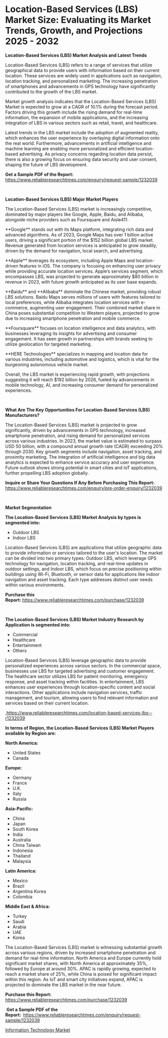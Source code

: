 <p><h1>Location-Based Services (LBS) Market Size: Evaluating its Market Trends, Growth, and Projections 2025 - 2032</h1></p><p><strong>Location-Based Services (LBS) Market Analysis and Latest Trends</strong></p>
<p><p>Location-Based Services (LBS) refers to a range of services that utilize geographical data to provide users with information based on their current location. These services are widely used in applications such as navigation, location tracking, and personalized marketing. The increasing penetration of smartphones and advancements in GPS technology have significantly contributed to the growth of the LBS market.</p><p>Market growth analysis indicates that the Location-Based Services (LBS) Market is expected to grow at a CAGR of 10.1% during the forecast period. Factors driving this growth include the rising demand for real-time information, the expansion of mobile applications, and the increasing integration of LBS in various sectors such as retail, travel, and healthcare. </p><p>Latest trends in the LBS market include the adoption of augmented reality, which enhances the user experience by overlaying digital information onto the real world. Furthermore, advancements in artificial intelligence and machine learning are enabling more personalized and efficient location-based advertising. As privacy concerns regarding location data persist, there is also a growing focus on ensuring data security and user consent, shaping the future of LBS development.</p></p>
<p><strong>Get a Sample PDF of the Report:&nbsp;</strong> <a href="https://www.reliableresearchtimes.com/enquiry/request-sample/1232039?utm_campaign=2133&utm_medium=2&utm_source=Github&utm_content=ia&utm_term=15022025&utm_id=location-based-services-lbs">https://www.reliableresearchtimes.com/enquiry/request-sample/1232039</a></p>
<p>&nbsp;</p>
<p><strong>Location-Based Services (LBS) Major Market Players</strong></p>
<p><p>The Location-Based Services (LBS) market is increasingly competitive, dominated by major players like Google, Apple, Baidu, and Alibaba, alongside niche providers such as Foursquare and Aisle411.</p><p>**Google** stands out with its Maps platform, integrating rich data and advanced algorithms. As of 2023, Google Maps has over 1 billion active users, driving a significant portion of the $152 billion global LBS market. Revenue generated from location services is anticipated to grow steadily, driven by the demand for navigation, local search, and advertising.</p><p>**Apple** leverages its ecosystem, including Apple Maps and location-driven features in iOS. The company is focusing on enhancing user privacy while providing accurate location services. Apple’s services segment, which encompasses LBS, was projected to generate approximately $80 billion in revenue in 2023, with future growth anticipated as its user base expands.</p><p>**Baidu** and **Alibaba** dominate the Chinese market, providing robust LBS solutions. Baidu Maps serves millions of users with features tailored to local preferences, while Alibaba integrates location services with e-commerce, augmenting user engagement. Their combined market share in China poses substantial competition to Western players, projected to grow due to increasing smartphone penetration and mobile commerce.</p><p>**Foursquare** focuses on location intelligence and data analytics, with businesses leveraging its insights for advertising and consumer engagement. It has seen growth in partnerships with brands seeking to utilize geolocation for targeted marketing.</p><p>**HERE Technologies** specializes in mapping and location data for various industries, including automotive and logistics, which is vital for the burgeoning autonomous vehicle market.</p><p>Overall, the LBS market is experiencing rapid growth, with projections suggesting it will reach $192 billion by 2026, fueled by advancements in mobile technology, AI, and increasing consumer demand for personalized experiences.</p></p>
<p>&nbsp;</p>
<p><strong>What Are The Key Opportunities For Location-Based Services (LBS) Manufacturers?</strong></p>
<p><p>The Location-Based Services (LBS) market is projected to grow significantly, driven by advancements in GPS technology, increased smartphone penetration, and rising demand for personalized services across various industries. In 2023, the market value is estimated to surpass USD 50 billion, with a compound annual growth rate (CAGR) exceeding 20% through 2030. Key growth segments include navigation, asset tracking, and proximity marketing. The integration of artificial intelligence and big data analytics is expected to enhance service accuracy and user experience. Future outlook shows strong potential in smart cities and IoT applications, further propelling LBS adoption globally.</p></p>
<p><strong>Inquire or Share Your Questions If Any Before Purchasing This Report:</strong> <a href="https://www.reliableresearchtimes.com/enquiry/pre-order-enquiry/1232039?utm_campaign=2133&utm_medium=2&utm_source=Github&utm_content=ia&utm_term=15022025&utm_id=location-based-services-lbs">https://www.reliableresearchtimes.com/enquiry/pre-order-enquiry/1232039</a></p>
<p>&nbsp;</p>
<p><strong>Market Segmentation</strong></p>
<p><strong>The Location-Based Services (LBS) Market Analysis by types is segmented into:</strong></p>
<p><ul><li>Outdoor LBS</li><li>Indoor LBS</li></ul></p>
<p><p>Location-Based Services (LBS) are applications that utilize geographic data to provide information or services tailored to the user's location. The market can be divided into two primary types: Outdoor LBS, which leverage GPS technology for navigation, location tracking, and real-time updates in outdoor settings, and Indoor LBS, which focus on precise positioning within buildings using Wi-Fi, Bluetooth, or sensor data for applications like indoor navigation and asset tracking. Each type addresses distinct user needs within various environments.</p></p>
<p><strong>Purchase this Report:&nbsp;</strong><a href="https://www.reliableresearchtimes.com/purchase/1232039?utm_campaign=2133&utm_medium=2&utm_source=Github&utm_content=ia&utm_term=15022025&utm_id=location-based-services-lbs">https://www.reliableresearchtimes.com/purchase/1232039</a></p>
<p>&nbsp;</p>
<p><strong>The Location-Based Services (LBS) Market Industry Research by Application is segmented into:</strong></p>
<p><ul><li>Commercial</li><li>Healthcare</li><li>Entertainment</li><li>Others</li></ul></p>
<p><p>Location-Based Services (LBS) leverage geographic data to provide personalized experiences across various sectors. In the commercial space, businesses use LBS for targeted advertising and customer engagement. The healthcare sector utilizes LBS for patient monitoring, emergency response, and asset tracking within facilities. In entertainment, LBS enhances user experiences through location-specific content and social interactions. Other applications include navigation services, traffic management, and tourism, allowing users to find relevant information and services based on their current location.</p></p>
<p><a href="https://www.reliableresearchtimes.com/location-based-services-lbs--r1232039?utm_campaign=2133&utm_medium=2&utm_source=Github&utm_content=ia&utm_term=15022025&utm_id=location-based-services-lbs">&nbsp;https://www.reliableresearchtimes.com/location-based-services-lbs--r1232039</a></p>
<p><strong>In terms of Region, the Location-Based Services (LBS) Market Players available by Region are:</strong></p>
<p>
    <p> <strong> North America: </strong>
        <ul>
            <li>United States</li>
            <li>Canada</li>
        </ul>
        </p> 
    <p> <strong> Europe: </strong>
        <ul>
            <li>Germany</li>
            <li>France</li>
            <li>U.K.</li>
            <li>Italy</li>
            <li>Russia</li>
        </ul>
        </p> 
    <p> <strong> Asia-Pacific: </strong>
        <ul>
            <li>China</li>
            <li>Japan</li>
            <li>South Korea</li>
            <li>India</li>
            <li>Australia</li>
            <li>China Taiwan</li>
            <li>Indonesia</li>
            <li>Thailand</li>
            <li>Malaysia</li>
        </ul>
        </p> 
    <p> <strong> Latin America: </strong>
        <ul>
            <li>Mexico</li>
            <li>Brazil</li>
            <li>Argentina Korea</li>
            <li>Colombia</li>
        </ul>
        </p> 
    <p> <strong> Middle East & Africa: </strong>
        <ul>
            <li>Turkey</li>
            <li>Saudi</li>
            <li>Arabia</li>
            <li>UAE</li>
            <li>Korea</li>
        </ul>
    </p>
    </p>
<p><p>The Location-Based Services (LBS) market is witnessing substantial growth across various regions, driven by increased smartphone penetration and demand for real-time information. North America and Europe currently hold significant market shares, with North America at approximately 35%, followed by Europe at around 30%. APAC is rapidly growing, expected to reach a market share of 25%, while China is poised for significant impact within this region. As IoT and smart city initiatives expand, APAC is projected to dominate the LBS market in the near future.</p></p>
<p><strong>Purchase this Report: </strong><a href="https://www.reliableresearchtimes.com/purchase/1232039?utm_campaign=2133&utm_medium=2&utm_source=Github&utm_content=ia&utm_term=15022025&utm_id=location-based-services-lbs">https://www.reliableresearchtimes.com/purchase/1232039</a></p>
<p>&nbsp;<strong>Get a Sample PDF of the Report:&nbsp;&nbsp;</strong><a href="https://www.reliableresearchtimes.com/enquiry/request-sample/1232039?utm_campaign=2133&utm_medium=2&utm_source=Github&utm_content=ia&utm_term=15022025&utm_id=location-based-services-lbs">https://www.reliableresearchtimes.com/enquiry/request-sample/1232039</a></p>
<p><strong></strong></p>
<p><p><a href="https://github.com/JakirUddin651/Market-Research-Report-List-1/blob/main/information-technology-market.md?utm_campaign=2133&utm_medium=2&utm_source=Github&utm_content=ia&utm_term=15022025&utm_id=location-based-services-lbs">Information Technology Market</a></p></p>
